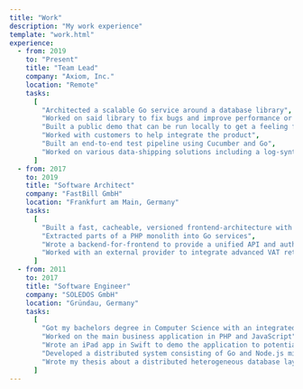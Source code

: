 ```yaml
---
title: "Work"
description: "My work experience"
template: "work.html"
experience:
  - from: 2019
    to: "Present"
    title: "Team Lead"
    company: "Axiom, Inc."
    location: "Remote"
    tasks:
      [
        "Architected a scalable Go service around a database library",
        "Worked on said library to fix bugs and improve performance or scalability",
        "Built a public demo that can be run locally to get a feeling for the product",
        "Worked with customers to help integrate the product",
        "Built an end-to-end test pipeline using Cucumber and Go",
        "Worked on various data-shipping solutions including a log-synthesizer, Hacker New and GitHub events",
      ]
  - from: 2017
    to: 2019
    title: "Software Architect"
    company: "FastBill GmbH"
    location: "Frankfurt am Main, Germany"
    tasks:
      [
        "Built a fast, cacheable, versioned frontend-architecture with Vue, AWS CloudFront and AWS Lambda@Edge",
        "Extracted parts of a PHP monolith into Go services",
        "Wrote a backend-for-frontend to provide a unified API and auth for the frontend",
        "Worked with an external provider to integrate advanced VAT return into a Go service",
      ]
  - from: 2011
    to: 2017
    title: "Software Engineer"
    company: "SOLEDOS GmbH"
    location: "Gründau, Germany"
    tasks:
      [
        "Got my bachelors degree in Computer Science with an integrated degree program",
        "Worked on the main business application in PHP and JavaScript",
        "Wrote an iPad app in Swift to demo the application to potential customers",
        "Developed a distributed system consisting of Go and Node.js microservices",
        "Wrote my thesis about a distributed heterogeneous database layer",
      ]
---
```


